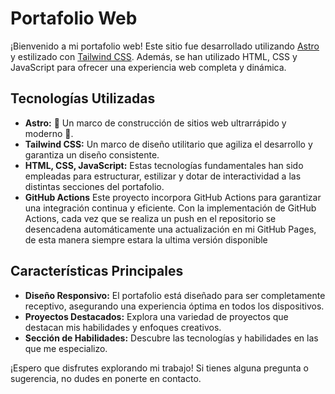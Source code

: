 # Portafolio Web

¡Bienvenido a mi portafolio web! Este sitio fue desarrollado utilizando [Astro](https://astro.build/) y estilizado con [Tailwind CSS](https://tailwindcss.com/). Además, se han utilizado HTML, CSS y JavaScript para ofrecer una experiencia web completa y dinámica.

## Tecnologías Utilizadas

- **Astro:** 🚀 Un marco de construcción de sitios web ultrarrápido y moderno 🚀.
- **Tailwind CSS:** Un marco de diseño utilitario que agiliza el desarrollo y garantiza un diseño consistente.
- **HTML, CSS, JavaScript:** Estas tecnologías fundamentales han sido empleadas para estructurar, estilizar y dotar de interactividad a las distintas secciones del portafolio.
- **GitHub Actions** Este proyecto incorpora GitHub Actions para garantizar una integración continua y eficiente. Con la implementación de GitHub Actions, cada vez que se realiza un push en el repositorio se desencadena automáticamente una actualización en mi GitHub Pages, de esta manera siempre estara la ultima versión disponible

## Características Principales

- **Diseño Responsivo:** El portafolio está diseñado para ser completamente receptivo, asegurando una experiencia óptima en todos los dispositivos.
- **Proyectos Destacados:** Explora una variedad de proyectos que destacan mis habilidades y enfoques creativos.
- **Sección de Habilidades:** Descubre las tecnologías y habilidades en las que me especializo.

¡Espero que disfrutes explorando mi trabajo! Si tienes alguna pregunta o sugerencia, no dudes en ponerte en contacto.
